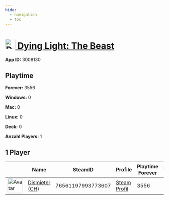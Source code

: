 ```yaml
---
hide:
  - navigation
  - toc
---
```

#  <a href="https://steamdb.info/app/3008130"><img src="https://media.steampowered.com/steamcommunity/public/images/apps/3008130/48a57f9344332b2c9c16c3590a14af7b39abd8eb.jpg" alt="Dying Light: The Beast" style="width:32px;height:32px;border-radius:4px;" /> Dying Light: The Beast</a>

**App ID:** 3008130

## Playtime

**Forever:** 3556

**Windows:** 0

**Mac:** 0

**Linux:** 0

**Deck:** 0

**Anzahl Players:** 1
## 1 Player

<table id="charts-table" class="display" style="width:100%">
            <thead>
                <tr>
                    <th></th>
                    <th>Name</th>
                    <th>SteamID</th>
                    <th>Profile</th>
                    <th>Playtime Forever</th>
                    <th>Windows</th>
                    <th>Mac</th>
                    <th>Linux</th>
                    <th>Deck</th>
                    <th>Last Played</th>
                    <th>Playtime 2 Weeks</th>
                </tr>
            </thead>
            <tbody>
        <tr>
<td><a href="https://steamcommunity.com/profiles/76561197993773607/" target="_blank"><img src="https://avatars.steamstatic.com/d83d70483792572cace3586b41ad5ed65779d2d6_full.jpg" alt="Avatar" style="width:48px;height:48px;border-radius:4px;"></a></td><td><a href="/player/76561197993773607">Dismieter (CH)</a></td><td>76561197993773607</td><td><a href="https://steamcommunity.com/profiles/76561197993773607/" target="_blank">Steam Profil</a></td><td>3556</td><td>0</td><td>0</td><td>0</td><td>0</td><td>0</td><td>1159</td></tr>
</tbody>
</table>

